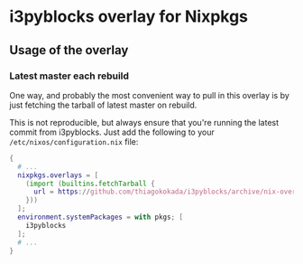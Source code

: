 # i3pyblocks overlay for Nixpkgs

## Usage of the overlay

### Latest master each rebuild

One way, and probably the most convenient way to pull in this overlay is by
just fetching the tarball of latest master on rebuild.

This is not reproducible, but always ensure that you're running the latest
commit from i3pyblocks. Just add the following to your
`/etc/nixos/configuration.nix` file:

```nix
{
  # ...
  nixpkgs.overlays = [
    (import (builtins.fetchTarball {
      url = https://github.com/thiagokokada/i3pyblocks/archive/nix-overlay.tar.gz;
    }))
  ];
  environment.systemPackages = with pkgs; [
    i3pyblocks
  ];
  # ...
}
```
